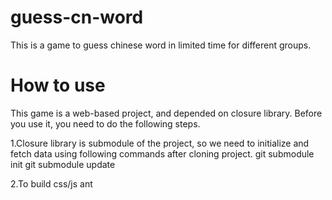 guess-cn-word
=============

This is a game to guess chinese word in limited time for different groups.


How to use
==========

This game is a web-based project, and depended on closure library. Before you
use it, you need to do the following steps.

1.Closure library is submodule of the project, so we need to initialize and
fetch data using following commands after cloning project.
git submodule init
git submodule update

2.To build css/js
ant
